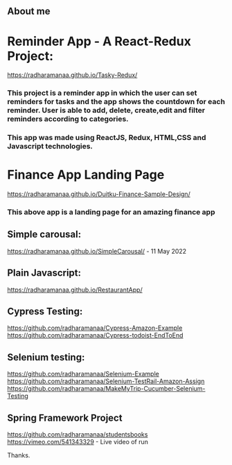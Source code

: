 ## About me

# Reminder App - A React-Redux Project:

https://radharamanaa.github.io/Tasky-Redux/

### This project is a reminder app in which the user can set reminders for tasks and the app shows the countdown for each reminder. User is able to add, delete, create,edit and filter reminders according to categories. 

### This app was made using ReactJS, Redux, HTML,CSS and Javascript technologies.

# Finance App Landing Page
https://radharamanaa.github.io/Duitku-Finance-Sample-Design/

### This above app is a landing page for an amazing finance app

## Simple carousal:
https://radharamanaa.github.io/SimpleCarousal/ - 11 May 2022

## Plain Javascript:
https://radharamanaa.github.io/RestaurantApp/ 


## Cypress Testing:
https://github.com/radharamanaa/Cypress-Amazon-Example </br>
https://github.com/radharamanaa/Cypress-todoist-EndToEnd </br>

## Selenium testing:
https://github.com/radharamanaa/Selenium-Example </br>
https://github.com/radharamanaa/Selenium-TestRail-Amazon-Assign <br/>
https://github.com/radharamanaa/MakeMyTrip-Cucumber-Selenium-Testing <br/>

## Spring Framework Project
https://github.com/radharamanaa/studentsbooks <br/>
https://vimeo.com/541343329 - Live video of run

Thanks.
